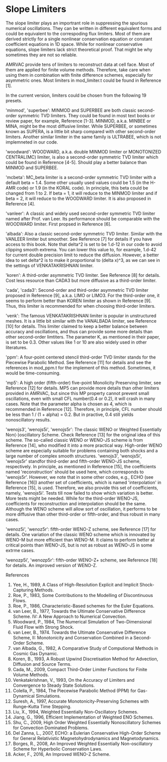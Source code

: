 # Slope Limiters

The slope limiter plays an importrant role in suppressing the spurious numerical oscillations.
They can be written in different equivalent forms and could be equivalent to the correspoding flux limiters.
Most of them are derived strictly for a single nonlinear conservation equation or constant coefficient equations in 1D space.
While for nonlinear conservative equations, slope limiters lack strict theoretical proof.
That might be why sometimes they are not so reliable.

AMRVAC provide tens of limiters to reconstruct data at cell face.
Most of them are applied for finite volume methods.
Therefore, take care when using them in combination with finite difference schemes, especially for asymmetric ones.
Most limiters in mod_limiter.t could be found in Reference [1].

In the current version, limiters could be chosen from the following 19 presets.

'minmod', 'superbee': MINMOD and SUPERBEE are both classic second-order symmetric TVD limiters. They could be found in most text books or review paper, for example, Reference [1-3]. MINMOD, a.k.a. MINBEE or MINA, might be the most diffusive limiter. While SUPERBEE, or sometimes known as SUPERA, is a little bit sharp compared with other second-order limiters. Another similar limiter in the same family is ULTRABEE, which is not implemneted in our code.

'woodward': WOODWARD, a.k.a. double MINMOD limiter or MONOTONIZED CENTRAL(MC) limiter, is also a second-order symmetric TVD limiter which could be found in Reference [4-5]. Should play a better balance than MINMOD and SUPERBEE.

'mcbeta': MC_beta limiter is a second-order symmetric TVD limiter with a default beta = 1.4. Some other usually used values could be 1.5 (in the H-AMR code) or 1.9 (in the KORAL code). In principle, this beta could be changed from 1 to 2. If beta = 1, it will reduce to the MINMOD limiter and if beta = 2, it will reduce to the WOODWARD limiter. It is also proposed in Reference [4].

'vanleer': A classic and widely used second-order symmetric TVD limiter named after Prof. van Leer. Its performance should be comparable with the WOODWARD limiter. First propsed in Reference [6].

'albada': Also a classic second-order symmetric TVD limiter. Similar with the VANLEER limiter but smoother. See Reference [7] for details if you have access to this book. Note that delta^2 is set to be 1.d-12 in our code to avoid clipping smooth extrema. You can lower this value to, for example, 1.d-42 for current double precision limit to reduce the diffusion. However, a better idea to set delta^2 is to make it proportional to (delta x)^3, as we can see in the settings of VENKATAKRISHNAN limiter.

'koren': A third-order asymmetric TVD limiter. See Reference [8] for details. Cost less resource than CADA3 but more diffusive as a third-order limiter.

'cada', 'cada3': Second-order and third-order asymmetric TVD limiter proposed in Reference [9], a.k.a. LIMO or LIMO3. For the third-order one, it seems to perform better than KOREN limiter as shown in Reference [9]. Thus, this limiter is recommended for when choosing third-order limiters.

'venk': The famous VENKATAKRISHNAN limiter is popular in unstructured meshes. It is a little bit similar with the VANALBADA limiter, see Reference [10] for details. This limiter claimed to keep a better balance between accuracy and oscillations, and thus can provide some more details than other second-order limtiters. The parameter K, as mentioned in their paper, is set to be 0.3. Other values like 1 or 10 are also widely used in other literatures.

'ppm': A four-point centered stencil third-order TVD limiter stands for the Piecewise Parabolic Method. See Reference [11] for details and see the references in mod_ppm.t for the implement of this method. Sometimes, it would be time-consuming.

'mp5': A high order (fifth-order) five-point Monolicity Preserving limiter, see Reference [12] for details. MP5 can provide more details than other limiters provided in AMRVAC, but since this MP property cannot prevent small oscillations, even with small CFL number(0.4 or 0.2), it will crash in many cases. Note that the parameter alpha is chosen as 4, which is recommended in Reference [12]. Therefore, in principle, CFL number should be less than 1 / (1 + alpha) = 0.2. But in practive, 0.4 still yields nonoscillatory results.

'wenojs3', 'wenojs5i', 'wenojs5r': The classic WENO or Weighted Essentially Non(-)oscillatory Scheme. Check Reference [13] for the original idea of this scheme. The so-called classic WENO or WENO-JS scheme is from Reference [14], who modified it into a more practical way. High-order WENO scheme are especially suitable for problems containing both shocks and a large number of complex smooth structures. 'wenojs3', 'wenojs5i', 'wenojs5r' standfor third-order and fifth-order WENO-JS scheme, respectively. In principle, as mentioned in Reference [15], the coefficients named 'reconstruction' should be used here, which corresponds to 'wenojs5r'. However, we note that in some other codes, e.g., ECHO (see Reference [16]) another set of coefficients, which is named 'interpolation' in Reference [15], is used. Therefore, we also provide this set of coefficients, namely, 'wenojs5i'. Tests till now failed to show which variation is better. More tests might be needed. While for the third-order WENO-JS, coefficients for reconstruction and interpolation should be the same. Although the WENO scheme will allow sort of oscillation, it performs to be more diffusive than other third-order or fifth-order, and thus robust in many cases.

'wenoz5i', 'wenoz5r': fifth-order WENO-Z scheme, see Reference [17] for details. One variation of the classic WENO scheme which is innovated by WENO-M but more efficient than WENO-M. It claims to perform better at critical points than WENO-JS, but is not as robust as WENO-JS in some extrme cases.

'wenozp5i', 'wenozp5r': fifth-order WENO-Z+ scheme, see Reference [18] for details. An improved version of WENO-Z.

References
1. Yee, H., 1989, A Class of High-Resolution Explicit and Implicit Shock-Capturing Methods.
2. Roe, P., 1983, Some Contributions to the Modelling of Discontinuous Flows.
3. Roe, P., 1986, Characteristic-Based schemes for the Euler Equations.
4. van Leer, B., 1977, Towards the Ultimate Conservative Difference Scheme. IV: A New Approach to Numerical Convection.
5. Woodward, P., 1984, The Numerical Simulation of Two-Dimensional Fluid Flow with Strong Shock.
6. van Leer, B., 1974. Towards the Ultimate Conservative Difference Scheme, II: Monotonicity and Conservation Combined in a Second-Order Scheme.
7. van Albada, G., 1982, A Comparative Study of Computional Methods in Cosmic Gas Dynamic.
8. Koren, B., 1993, A Robust Upwind Discretisation Method for Advection, Diffusion and Source Terms.
9. Cada, M., 2009, Compact Third-Order Limiter Functions for Finite Volume Methods.
10. Venkatakrishnan, V., 1993, On the Accuracy of Limiters and Convergence to Steady State Solutions.
11. Colella, P., 1984, The Piecewise Parabolic Method (PPM) for Gas-Dynamical Simulations.
12. Suresh, A., 1997, Accurate Monotonicity-Preserving Schemes with Runge–Kutta Time Stepping.
13. Liu, X., 1994, Weighted Essentially Non-Oscillatory Schemes.
14. Jiang, G., 1996, Efficient Implementation of Weighted ENO Schemes.
15. Shu, C., 2009, High Order Weighted Essentially Nonoscillatory Schemes for Convection Dominated Problems.
16. Del Zanna, L., 2007, ECHO: a Eulerian Conservative High-Order Scheme for General Relativistic Magnetohydrodynamics and Magnetodynamics.
17. Borges, R., 2008, An Improved Weighted Essentially Non-oscillatory Scheme for Hyperbolic Conservation Laws.
18. Acker, F., 2016, An Improved WENO-Z Scheme.
